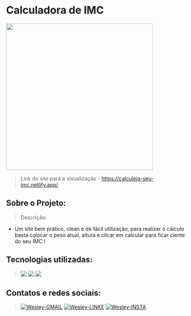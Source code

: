 <h1>Calculadora de IMC</h1>

<img src= "https://user-images.githubusercontent.com/96901986/154826392-76d5db3f-d16b-4539-8f49-5cc5f6f1b57b.png" width =400 />

> Link do site para a visualização - https://calculeja-seu-imc.netlify.app/

<h2>Sobre o Projeto:</h2>
 
 > Descrição:
 
 + Um site bem prático, clean e de fácil utilização, para realizar o cálculo basta colocar o peso atual, altura e clicar em calcular para ficar ciente do 
 seu IMC !
 
 <h2>Tecnologias utilizadas:</h2>

> <img src="https://img.shields.io/badge/HTML5-E34F26?style=for-the-badge&logo=html5&logoColor=white"/> <img src="https://img.shields.io/badge/CSS3-1572B6?style=for-the-badge&logo=css3&logoColor=white"/> <img src ="https://img.shields.io/badge/JavaScript-F7DF1E?style=for-the-badge&logo=javascript&logoColor=black">

 <h2>Contatos e redes sociais:</h2>
 
<div style="display: inline_block">

 > <a href="mailto:contatoluishenriique@gmail.com"><img alt="Wesley-GMAIL" src="https://img.shields.io/badge/Gmail-D14836?style=for-the-badge&logo=gmail&logoColor=white"></a>
  <a href="https://www.linkedin.com/in/luis-henrique-desenvolvedor/"><img alt="Wesley-LINKE" src="https://img.shields.io/badge/LinkedIn-0077B5?style=for-the-badge&logo=linkedin&logoColor=white"></a>
  <a href="https://www.instagram.com/luis_henrique067/"><img alt="Wesley-INSTA" src="https://img.shields.io/badge/Instagram-E4405F?style=for-the-badge&logo=instagram&logoColor=white"></a> 
</div>
